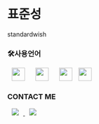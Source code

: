 <h1>표준성</h1>
standardwish

<h3>🛠사용언어</h3>
<div>
<img src="https://svgshare.com/i/10uy.svg" style="margin-left:10px;margin-right:10px;color:#ffffff;" width="30px" height="30px" />
<img src="https://svgshare.com/i/10tx.svg" style="margin-left:10px;margin-right:10px;" width="30px" height="30px" />
<img src="https://svgshare.com/i/10uJ.svg" style="margin-left:10px;margin-right:10px;" width="30px" height="30px" />
<img src="https://svgshare.com/i/10uW.svg" style="color:#F7DF1E" width="30px" height="30px" />
</div>

<h3>CONTACT ME</h3>
<a href="https://velog.io/@standard_wish">
    <img src="http://img.shields.io/badge/Tech Blog-00D182?style=flat&logo=Emby&logoColor=white&link=https://velog.io/@987412563"
        style="height : auto; margin-left : 10px; margin-right : 10px;"/>
</a>
<a href="standardstar@hanyang.ac.kr">
    <img src="http://img.shields.io/badge/Gmail-EA4335?style=flat&logo=Gmail&logoColor=white&link=https://i987412563i@gmail.com"
        style="height : auto; margin-left : 10px; margin-right : 10px;"/>
</a>
